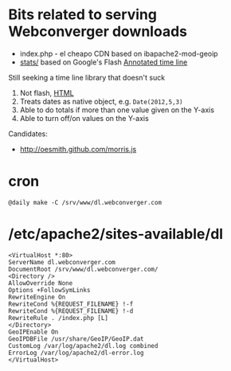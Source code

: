# Bits related to serving Webconverger downloads

* index.php - el cheapo CDN based on ibapache2-mod-geoip
* [stats/](http://dl.webconverger.com/stats) based on Google's Flash [Annotated time line](https://developers.google.com/chart/interactive/docs/gallery/annotatedtimeline)

Still seeking a time line library that doesn't suck

1. Not flash, [HTML](http://www.whatwg.org/html)
2. Treats dates as native object, e.g. `Date(2012,5,3)`
3. Able to do totals if more than one value given on the Y-axis
4. Able to turn off/on values on the Y-axis

Candidates:

* http://oesmith.github.com/morris.js

# cron

	@daily make -C /srv/www/dl.webconverger.com

# /etc/apache2/sites-available/dl

	<VirtualHost *:80>
	ServerName dl.webconverger.com
	DocumentRoot /srv/www/dl.webconverger.com/
	<Directory />
	AllowOverride None
	Options +FollowSymLinks
	RewriteEngine On
	RewriteCond %{REQUEST_FILENAME} !-f
	RewriteCond %{REQUEST_FILENAME} !-d
	RewriteRule . /index.php [L]
	</Directory>
	GeoIPEnable On
	GeoIPDBFile /usr/share/GeoIP/GeoIP.dat
	CustomLog /var/log/apache2/dl.log combined
	ErrorLog /var/log/apache2/dl-error.log
	</VirtualHost>
